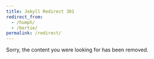 ```yaml
---
title: Jekyll Redirect 301
redirect_from:
  - /humph/
  - /bertie/
permalink: /redirect/
---
```


Sorry, the content you were looking for has been removed.